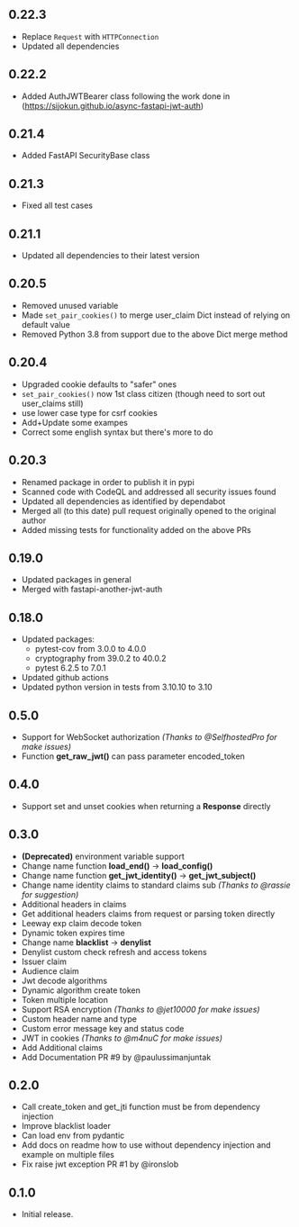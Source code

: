 ## 0.22.3
* Replace `Request` with `HTTPConnection`
* Updated all dependencies

## 0.22.2
* Added AuthJWTBearer class following the work done in (https://sijokun.github.io/async-fastapi-jwt-auth)

## 0.21.4
* Added FastAPI SecurityBase class

## 0.21.3
* Fixed all test cases

## 0.21.1
* Updated all dependencies to their latest version

## 0.20.5
* Removed unused variable
* Made `set_pair_cookies()` to merge user_claim Dict instead of relying on default value
* Removed Python 3.8 from support due to the above Dict merge method
## 0.20.4
* Upgraded cookie defaults to "safer" ones
* `set_pair_cookies()` now 1st class citizen (though need to sort out user_claims still)
* use lower case type for csrf cookies
* Add+Update some exampes
* Correct some english syntax but there's more to do

## 0.20.3
* Renamed package in order to publish it in pypi
* Scanned code with CodeQL and addressed all security issues found
* Updated all dependencies as identified by dependabot
* Merged all (to this date) pull request originally opened to the original author
* Added missing tests for functionality added on the above PRs

## 0.19.0
* Updated packages in general
* Merged with fastapi-another-jwt-auth

## 0.18.0
* Updated packages:
    - pytest-cov from 3.0.0 to 4.0.0
    - cryptography from 39.0.2 to 40.0.2
    - pytest 6.2.5 to 7.0.1
* Updated github actions
* Updated python version in tests from 3.10.10 to 3.10 

## 0.5.0
* Support for WebSocket authorization *(Thanks to @SelfhostedPro for make issues)*
* Function **get_raw_jwt()** can pass parameter encoded_token

## 0.4.0
* Support set and unset cookies when returning a **Response** directly

## 0.3.0
* **(Deprecated)** environment variable support
* Change name function **load_end()** -> **load_config()**
* Change name function **get_jwt_identity()** -> **get_jwt_subject()**
* Change name identity claims to standard claims sub *(Thanks to @rassie for suggestion)*
* Additional headers in claims
* Get additional headers claims from request or parsing token directly
* Leeway exp claim decode token
* Dynamic token expires time
* Change name **blacklist** -> **denylist**
* Denylist custom check refresh and access tokens
* Issuer claim
* Audience claim
* Jwt decode algorithms
* Dynamic algorithm create token
* Token multiple location
* Support RSA encryption *(Thanks to @jet10000 for make issues)*
* Custom header name and type
* Custom error message key and status code
* JWT in cookies *(Thanks to @m4nuC for make issues)*
* Add Additional claims
* Add Documentation PR #9 by @paulussimanjuntak

## 0.2.0

* Call create_token and get_jti function must be from dependency injection
* Improve blacklist loader
* Can load env from pydantic
* Add docs on readme how to use without dependency injection and example on multiple files
* Fix raise jwt exception PR #1 by @ironslob 

## 0.1.0

* Initial release.
